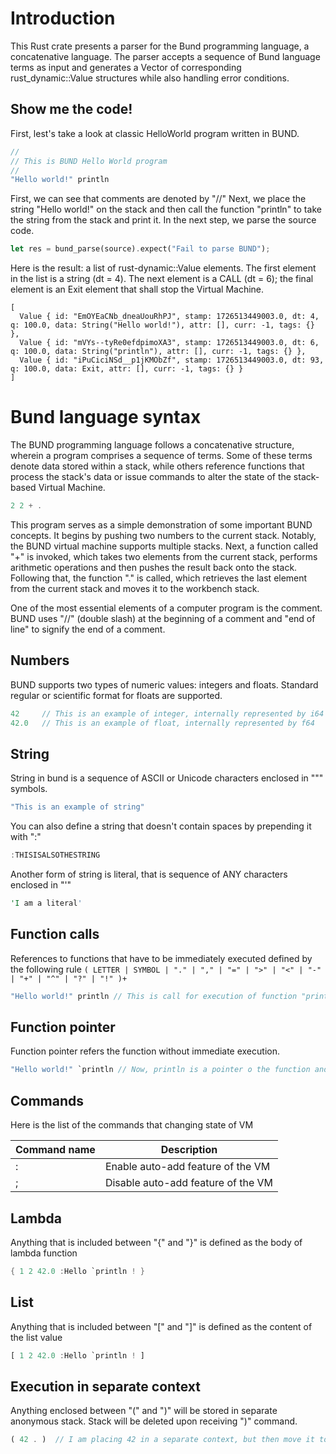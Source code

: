 # Introduction

This Rust crate presents a parser for the Bund programming language, a concatenative language. The parser accepts a sequence of Bund language terms as input and generates a Vector of corresponding rust_dynamic::Value structures while also handling error conditions.

## Show me the code!

First, lest's take a look at classic HelloWorld program written in BUND.

```rust
//
// This is BUND Hello World program
//
"Hello world!" println
```
First, we can see that comments are denoted by "//" Next, we place the string "Hello world!" on the stack and then call the function "println" to take the string from the stack and print it. In the next step, we parse the source code.

```rust
let res = bund_parse(source).expect("Fail to parse BUND");
```
Here is the result: a list of rust-dynamic::Value elements. The first element in the list is a string (dt = 4). The next element is a CALL (dt = 6); the final element is an Exit element that shall stop the Virtual Machine.

```
[
  Value { id: "EmOYEaCNb_dneaUouRhPJ", stamp: 1726513449003.0, dt: 4, q: 100.0, data: String("Hello world!"), attr: [], curr: -1, tags: {} },
  Value { id: "mVYs--tyRe0efdpimoXA3", stamp: 1726513449003.0, dt: 6, q: 100.0, data: String("println"), attr: [], curr: -1, tags: {} },
  Value { id: "iPuCiciNSd__p1jKMObZf", stamp: 1726513449003.0, dt: 93, q: 100.0, data: Exit, attr: [], curr: -1, tags: {} }
]
```

# Bund language syntax

The BUND programming language follows a concatenative structure, wherein a program comprises a sequence of terms. Some of these terms denote data stored within a stack, while others reference functions that process the stack's data or issue commands to alter the state of the stack-based Virtual Machine.

```rust
2 2 + .
```

This program serves as a simple demonstration of some important BUND concepts. It begins by pushing two numbers to the current stack. Notably, the BUND virtual machine supports multiple stacks. Next, a function called "+" is invoked, which takes two elements from the current stack, performs arithmetic operations and then pushes the result back onto the stack. Following that, the function "." is called, which retrieves the last element from the current stack and moves it to the workbench stack.

One of the most essential elements of a computer program is the comment. BUND uses "//" (double slash) at the beginning of a comment and "end of line" to signify the end of a comment.

## Numbers

BUND supports two types of numeric values: integers and floats. Standard regular or scientific format for floats are supported.

```rust
42     // This is an example of integer, internally represented by i64
42.0   // This is an example of float, internally represented by f64
```

## String

String in bund is a sequence of ASCII or Unicode characters enclosed in "\"" symbols.

```rust
"This is an example of string"
```

You can also define a string that doesn't contain spaces by prepending it with ":"

```rust
:THISISALSOTHESTRING
```

Another form of string is literal, that is sequence of ANY characters enclosed in "\'"

```rust
'I am a literal'
```

## Function calls

References to functions that have to be immediately executed defined by the following rule ```( LETTER | SYMBOL | "." | "," | "=" | ">" | "<" | "-" | "+" | "^" | "?" | "!" )+```

```rust
"Hello world!" println // This is call for execution of function "println"
```

## Function pointer

Function pointer refers the function without immediate execution.

```rust
"Hello world!" `println // Now, println is a pointer o the function and it will not be executed until direct intervention
```

## Commands

Here is the list of the commands that changing state of VM

| Command name | Description |
|---|---|
| : | Enable auto-add feature of the VM |
| ; | Disable auto-add feature of the VM |

## Lambda

Anything that is included between "{" and "}" is defined as the body of lambda function

```rust
{ 1 2 42.0 :Hello `println ! }
```

## List

Anything that is included between "[" and "]" is defined as the content of the list value

```rust
[ 1 2 42.0 :Hello `println ! ]
```

## Execution in separate context

Anything enclosed between "(" and ")" will be stored in separate anonymous stack. Stack will be deleted upon receiving ")" command.

```rust
( 42 . )  // I am placing 42 in a separate context, but then move it to a Workbench stack
```
